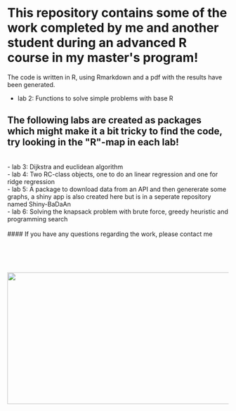 # This repository contains some of the work completed by me and another student during an advanced R course in my master's program!

The code is written in R, using Rmarkdown and a pdf with the results have been generated.


- lab 2: Functions to solve simple problems with base R <br> 

## The following labs are created as packages which might make it a bit tricky to find the code, try looking in the "R"-map in each lab!  
<br>
- lab 3: Dijkstra and euclidean algorithm<br>
- lab 4: Two RC-class objects, one to do an linear regression and one for ridge regression<br>
- lab 5: A package to download data from an API and then genererate some graphs, a shiny app is also created here but is in a seperate repository named Shiny-BaDaAn<br>
- lab 6: Solving the knapsack problem with brute force, greedy heuristic and programming search<br>

<br>
#### If you have any questions regarding the work, please contact me

<br><br><br>


<div align="center">
  <img src="https://media4.giphy.com/media/v1.Y2lkPTc5MGI3NjExNWF1ejkyMHJueWdtd29xeWN6bHBmZ2M0cjZqbW1wbm93MzJ6M3B2bCZlcD12MV9pbnRlcm5hbF9naWZfYnlfaWQmY3Q9Zw/xVRRDVP6lqtNQJrzN7/giphy.gif" width="600" height="300"/>
</div>

